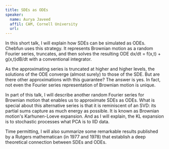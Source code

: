 ```yaml
---
title: SDEs as ODEs
speaker:
  name: Aurya Javeed
  affil: CAM, Cornell University
  url: 
---
```


In this short talk, I will explain how SDEs can be simulated as ODEs. Chebfun uses this strategy. It represents Brownian motion as a random Fourier series, truncates, and then solves the resulting ODE dx/dt = f(x,t) + g(x,t)dB/dt with a conventional integrator.

As the approximating series is truncated at higher and higher levels, the solutions of the ODE converge (almost surely) to those of the SDE. But are there other approximations with this guarantee? The answer is yes. In fact, not even the Fourier series representation of Brownian motion is unique.

In part of this talk, I will describe another random Fourier series for Brownian motion that enables us to approximate SDEs as ODEs. What is special about this alternative series is that it is reminiscent of an SVD: its partial sums capture as much energy as possible. It is known as Brownian motion's Karhunen-Loeve expansion. And as I will explain, the KL expansion is to stochastic processes what PCA is to IID data.

Time permitting, I will also summarize some remarkable results published by a Rutgers mathematican (in 1977 and 1978) that establish a deep theoretical connection between SDEs and ODEs.

